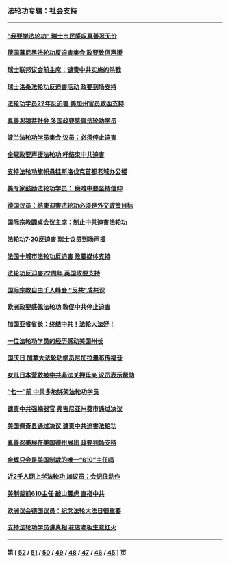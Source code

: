 ### 法轮功专辑：社会支持
---
#### [“我要学法轮功” 瑞士市民感叹真善忍无价](../../pages/nf4386/n13129633.md?08020430) 
#### [德国慕尼黑法轮功反迫害集会 政要致信声援](../../pages/nf4386/n13129148.md?08020430) 
#### [瑞士联邦议会前主席：谴责中共实施的杀戮](../../pages/nf4386/n13127336.md?08020430) 
#### [瑞士洛桑法轮功反迫害活动 政要到场支持](../../pages/nf4386/n13119398.md?08020430) 
#### [法轮功学员22年反迫害 美加州官员致函支持](../../pages/nf4386/n13118879.md?08020430) 
#### [真善忍福益社会 多国政要感佩法轮功学员](../../pages/nf4386/n13116951.md?08020430) 
#### [波兰法轮功学员集会 议员：必须停止迫害](../../pages/nf4386/n13116685.md?08020430) 
#### [全球政要声援法轮功 吁结束中共迫害](../../pages/nf4386/n13114441.md?08020430) 
#### [支持法轮功旗帜悬挂斯洛伐克首都老城办公楼](../../pages/nf4386/n13112261.md?08020430) 
#### [美专家鼓励法轮功学员： 磨难中要坚持信仰](../../pages/nf4386/n13108359.md?08020430) 
#### [德国议员：结束迫害法轮功必须是外交政策目标](../../pages/nf4386/n13109600.md?08020430) 
#### [国际宗教圆桌会议主席：制止中共迫害法轮功](../../pages/nf4386/n13108177.md?08020430) 
#### [法轮功7·20反迫害 瑞士议员到场声援](../../pages/nf4386/n13107072.md?08020430) 
#### [法国十城市法轮功反迫害 政要媒体支持](../../pages/nf4386/n13104833.md?08020430) 
#### [法轮功反迫害22周年 英国政要支持](../../pages/nf4386/n13091349.md?08020430) 
#### [国际宗教自由千人峰会 “反共”成共识](../../pages/nf4386/n13091403.md?08020430) 
#### [欧洲政要感佩法轮功 敦促中共停止迫害](../../pages/nf4386/n13090743.md?08020430) 
#### [加国亚省省长：终结中共！法轮大法好！](../../pages/nf4386/n13084394.md?08020430) 
#### [一位法轮功学员的经历感动美国州长](../../pages/nf4386/n13078953.md?08020430) 
#### [国庆日 加拿大法轮功学员尼加拉瀑布传福音](../../pages/nf4386/n13064493.md?08020430) 
#### [女儿日本营救被中共非法关押母亲 议员表示帮助](../../pages/nf4386/n13053042.md?08020430) 
#### [“七一”前 中共多地绑架法轮功学员](../../pages/nf4386/n13045655.md?08020430) 
#### [谴责中共强摘器官 弗吉尼亚州费市通过决议](../../pages/nf4386/n13040108.md?08020430) 
#### [美国佩奇县通过决议 谴责中共迫害法轮功](../../pages/nf4386/n13027185.md?08020430) 
#### [真善忍美展在美国德州展出 政要到场支持](../../pages/nf4386/n13010579.md?08020430) 
#### [余辉只会是美国制裁的唯一“610”主任吗](../../pages/nf4386/n12972837.md?08020430) 
#### [近2千人网上学法轮功 加议员：会记住动作](../../pages/nf4386/n12972642.md?08020430) 
#### [美制裁前610主任 敲山震虎 直指中共](../../pages/nf4386/n12968555.md?08020430) 
#### [欧洲议会德国议员：纪念法轮大法日很重要](../../pages/nf4386/n12965367.md?08020430) 
#### [支持法轮功学员讲真相 花店老板生意红火](../../pages/nf4386/n12963056.md?08020430) 

---
#### 第 [ [52](./52.md?08020430) / [51](./51.md?08020430) / [50](./50.md?08020430) / [49](./49.md?08020430) / [48](./48.md?08020430) / [47](./47.md?08020430) / [46](./46.md?08020430) / [45](./45.md?08020430) ] 页
